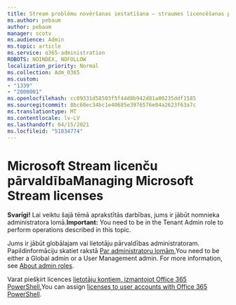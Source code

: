 ```yaml
---
title: Stream problēmu novēršanas iestatīšana — straumes licencēšanas pārvaldība
ms.author: pebaum
author: pebaum
manager: scotv
ms.audience: Admin
ms.topic: article
ms.service: o365-administration
ROBOTS: NOINDEX, NOFOLLOW
localization_priority: Normal
ms.collection: Adm_O365
ms.custom:
- "1339"
- "2800001"
ms.openlocfilehash: cc09331d58503f5f44d8b942d81a00235ddf1585
ms.sourcegitcommit: 8bc60ec34bc1e40685e3976576e04a2623f63a7c
ms.translationtype: MT
ms.contentlocale: lv-LV
ms.lasthandoff: 04/15/2021
ms.locfileid: "51834774"
---
```

# <a name="managing-microsoft-stream-licenses"></a><span data-ttu-id="7a7f9-102">Microsoft Stream licenču pārvaldība</span><span class="sxs-lookup"><span data-stu-id="7a7f9-102">Managing Microsoft Stream licenses</span></span>

<span data-ttu-id="7a7f9-103">**Svarīgi!** Lai veiktu šajā tēmā aprakstītās darbības, jums ir jābūt nomnieka administratora lomā.</span><span class="sxs-lookup"><span data-stu-id="7a7f9-103">**Important:** You need to be in the Tenant Admin role to perform operations described in this topic.</span></span>

<span data-ttu-id="7a7f9-104">Jums ir jābūt globālajam vai lietotāju pārvaldības administratoram. Papildinformāciju skatiet rakstā [Par administratoru lomām.](https://docs.microsoft.com/microsoft-365/admin/add-users/about-admin-roles)</span><span class="sxs-lookup"><span data-stu-id="7a7f9-104">You need to be either a Global admin or a User Management admin. For more information, see [About admin roles](https://docs.microsoft.com/microsoft-365/admin/add-users/about-admin-roles).</span></span>

<span data-ttu-id="7a7f9-105">Varat piešķirt licences [lietotāju kontiem, izmantojot Office 365 PowerShell.](https://go.microsoft.com/fwlink/p/?linkid=850410)</span><span class="sxs-lookup"><span data-stu-id="7a7f9-105">You can assign [licenses to user accounts with Office 365 PowerShell](https://go.microsoft.com/fwlink/p/?linkid=850410).</span></span>
